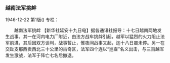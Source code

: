 ### 越南法军挑衅

1946-12-22
第1版()
专栏：

　　越南法军挑衅
    【新华社延安十九日电】据各通讯社报导：十七日越南两地发生战事。其一在河内电力厂附近，由法方战车挑衅引起，越军以猛烈的火力阻止法军前进，其后因双方谈判，战事暂止，惟夜间战事又起，迄十八日晨未停。另一在交趾支那西贡西北三十公里的古奇区，法军四个连以“巡查”名义出击，与三百越军发生激战，法军于阵亡七名后撤退。
